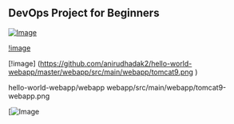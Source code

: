 ## DevOps Project for Beginners   

[![Image](https://github.com/yankils/Simple-DevOps-Project/blob/master/Devops_course.PNG "DevOps Project - CI/CD with Jenkins Ansible Docker Kubernetes ")](https://www.udemy.com/course/valaxy-devops/?referralCode=8147A5CF4C8C7D9E253F)



[!image](https://github.com/anirudhadak2/hello-world-webapp/master/tomcat9-webapp.png )




 [!image] (https://github.com/anirudhadak2/hello-world-webapp/master/webapp/src/main/webapp/tomcat9.png )

hello-world-webapp/webapp
webapp/src/main/webapp/tomcat9-webapp.png




[![Image](https://github.com/yankils/Simple-DevOps-Project/blob/master/Devops_course.PNG)
